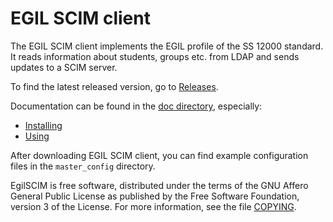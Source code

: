 # EGIL SCIM client

The EGIL SCIM client implements the EGIL profile of the SS 12000 
standard. It reads information about students, groups etc. from 
LDAP and sends updates to a SCIM server.

To find the latest released version, go to 
[Releases](https://github.com/Sambruk/EgilSCIM/releases).

Documentation can be found in the 
[doc directory](https://github.com/Sambruk/EgilSCIM/tree/master/doc), especially:

 * [Installing](doc/INSTALL.md)
 * [Using](doc/USAGE.md)

After downloading EGIL SCIM client, you can find example configuration
files in the `master_config` directory.

EgilSCIM is free software, distributed under the terms of the GNU
Affero General Public License as published by the Free Software Foundation,
version 3 of the License.  For more information, see the file
[COPYING](COPYING).
